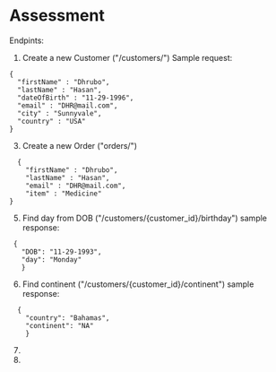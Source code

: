 # Assessment

Endpints:
1. Create a new Customer ("/customers/")
  Sample request:
  ``` 
  {
    "firstName" : "Dhrubo",
    "lastName" : "Hasan",
    "dateOfBirth" : "11-29-1996",
    "email" : "DHR@mail.com",
    "city" : "Sunnyvale",
    "country" : "USA"
}
```
3. Create a new Order ("orders/")
``` 
  {
    "firstName" : "Dhrubo",
    "lastName" : "Hasan",
    "email" : "DHR@mail.com",
    "item" : "Medicine"
}
```
5. Find day from DOB ("/customers/{customer_id}/birthday")
  sample response:
 ```
  {
    "DOB": "11-29-1993",
    "day": "Monday"
    }
```
6. Find continent ("/customers/{customer_id}/continent")
sample response:
```
  {
    "country": "Bahamas",
    "continent": "NA"
    }
```
7. 
8. 
